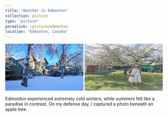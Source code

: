 ```yaml
---
title: "Weather in Edmonton"
collection: picture
type: "picture"
permalink: /picture/edmonton
location: "Edmonton, Canada"
---
```


<img src='/images/pictures/Edmonton_winter.JPG' width='250' height='150'>
<img src='/images/pictures/Defence_day.JPG' width='250' height='150'>

Edmonton experienced extremely cold winters, while summers felt like a paradise in contrast. On my defense day, I captured a photo beneath an apple tree.

